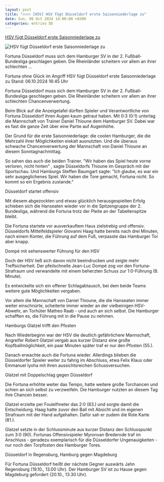 ```yaml
---
layout: post
title: "🔥🔥🔥 [HSV] HSV fügt Düsseldorf erste Saisonniederlage zu"
date: Sun, 06 Oct 2024 14:00:00 +0200
categories: entries DE
---
```

[HSV fügt Düsseldorf erste Saisonniederlage zu](https://www.sportschau.de/fussball/bundesliga2/hsv-fuegt-duesseldorf-erste-saisonniederlage-zu,zweite-bundesliga-f95-hsv-100.html)

![HSV fügt Düsseldorf erste Saisonniederlage zu](https://images.sportschau.de/image/eef53b7f-1e04-4e44-87d3-af94ef0ec2fa/AAABkmH3Nkw/AAABkZLhkrw/16x9-1280/hsv-jubel-160.jpg)

Fortuna Düsseldorf muss sich dem Hamburger SV in der 2. Fußball-Bundesliga geschlagen geben. Die Rheinländer scheitern vor allem an ihrer schlechten ...

Fortuna ohne Glück im Angriff HSV fügt Düsseldorf erste Saisonniederlage zu Stand: 06.10.2024 16:45 Uhr

Fortuna Düsseldorf muss sich dem Hamburger SV in der 2. Fußball-Bundesliga geschlagen geben. Die Rheinländer scheitern vor allem an ihrer schlechten Chancenverwertung.

Beim Blick auf die Anzeigetafel dürften Spieler und Verantwortliche von Fortuna Düsseldorf ihren Augen kaum getraut haben. Mit 0:3 (0:1) unterlag die Mannschaft von Trainer Daniel Thioune dem Hamburger SV. Dabei war es fast die ganze Zeit über eine Partie auf Augenhöhe.

Der Grund für die erste Saisonniederlage: die coolen Hamburger, die die Mehrzahl ihrer Möglichkeiten eiskalt ausnutzten. Und die überaus schwache Chancenverwertung der Mannschaft von Daniel Thioune an diesem Sonntagnachmittag.

So sahen das auch die beiden Trainer. "Wir haben das Spiel heute vorne verloren, nicht hinten" , sagte Düsseldorfs Thioune im Gespräch mit der Sportschau. Und Hamburgs Steffen Baumgart sagte: "Ich glaube, es war ein sehr ausgeglichenes Spiel. Wir haben die Tore gemacht, Fortuna nicht. So kommt so ein Ergebnis zustande."

Düsseldorf startet offensiv

Mit diesem abgezockten und etwas glücklich herausgespielten Erfolg schieben sich die Hanseaten wieder vor in die Spitzengruppe der 2. Bundesliga, während die Fortuna trotz der Pleite an der Tabellenspitze bleibt.

Die Fortuna startete vor ausverkauftem Haus zielstrebig und offensiv. Düsseldorfs Mittelfeldspieler Giovanni Haag hatte bereits nach drei Minuten, nach einem Konter, die Führung auf dem Fuß, verpasste das Hamburger Tor aber knapp.

Dompé mit sehenswerter Führung für den HSV

Doch der HSV ließ sich davon nicht beeindrucken und zeigte mehr Treffsicherheit. Der pfeilschnelle Jean-Luc Dompé zog vor den Fortuna-Strafraum und verwandelte mit einem beherzten Schuss zur 1:0-Führung (8. Minute).

Es entwickelte sich ein offener Schlagabtausch, bei dem beide Teams weitere gute Möglichkeiten vergaben.

Vor allem die Mannschaft von Daniel Thioune, die die Hanseaten immer weiter einschnürte, scheiterte immer wieder an der vielbeinigen HSV-Abwehr, an Torhüter Matheo Raab - und auch an sich selbst. Die Hamburger schafften es, die Führung mit in die Pause zu nehmen.

Hamburgs Glatzel trifft den Pfosten

Nach Wiederbeginn war der HSV die deutlich gefährlichere Mannschaft, Angreifer Robert Glatzel vergab aus kurzer Distanz eine große Kopfballmöglichkeit, ein paar Minuten später traf er nur den Pfosten (55.).

Danach erwachte auch die Fortuna wieder. Allerdings blieben die Düsseldorfer Spieler weiter zu fahrig im Abschluss, etwa Felix Klaus oder Emmanuel Iyoha mit ihren aussichtsreichen Schussversuchen.

Glatzel mit Doppelschlag gegen Düsseldorf

Die Fortuna erhöhte weiter das Tempo, hatte weitere große Torchancen und schien an sich selbst zu verzweifeln. Die Hamburger nutzten an diesem Tag ihre Chancen besser.

Glatzel erzielte per Foulelfmeter das 2:0 (83.) und sorgte damit die Entscheidung. Haag hatte zuvor den Ball mit Absicht und im eigenen Strafraum mit der Hand aufgehalten. Dafür sah er zudem die Rote Karte (81.).

Glatzel setzte in der Schlussminute aus kurzer Distanz den Schlusspunkt zum 3:0 (90). Fortunas Offensivspieler Myronvan Brederode traf im Anschluss - geradezu exemplarisch für die Düsseldorfer Ungenauigkeiten - nur noch den Torpfosten des Hamburger Tores.

Düsseldorf in Regensburg, Hamburg gegen Magdeburg

Für Fortuna Düsseldorf heißt der nächste Gegner auswärts Jahn Regensburg (19.10., 13.00 Uhr). Der Hamburger SV ist zu Hause gegen Magdeburg gefordert (20.10., 13.30 Uhr).

